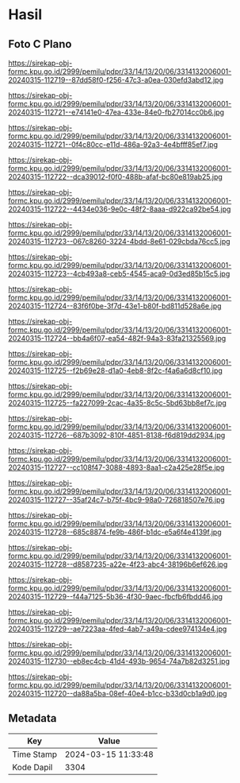 # Hasil

## Foto C Plano

https://sirekap-obj-formc.kpu.go.id/2999/pemilu/pdpr/33/14/13/20/06/3314132006001-20240315-112719--87dd58f0-f256-47c3-a0ea-030efd3abd12.jpg

https://sirekap-obj-formc.kpu.go.id/2999/pemilu/pdpr/33/14/13/20/06/3314132006001-20240315-112721--e74141e0-47ea-433e-84e0-fb27014cc0b6.jpg

https://sirekap-obj-formc.kpu.go.id/2999/pemilu/pdpr/33/14/13/20/06/3314132006001-20240315-112721--0f4c80cc-e11d-486a-92a3-4e4bfff85ef7.jpg

https://sirekap-obj-formc.kpu.go.id/2999/pemilu/pdpr/33/14/13/20/06/3314132006001-20240315-112722--dca39012-f0f0-488b-afaf-bc80e819ab25.jpg

https://sirekap-obj-formc.kpu.go.id/2999/pemilu/pdpr/33/14/13/20/06/3314132006001-20240315-112722--4434e036-9e0c-48f2-8aaa-d922ca92be54.jpg

https://sirekap-obj-formc.kpu.go.id/2999/pemilu/pdpr/33/14/13/20/06/3314132006001-20240315-112723--067c8260-3224-4bdd-8e61-029cbda76cc5.jpg

https://sirekap-obj-formc.kpu.go.id/2999/pemilu/pdpr/33/14/13/20/06/3314132006001-20240315-112723--4cb493a8-ceb5-4545-aca9-0d3ed85b15c5.jpg

https://sirekap-obj-formc.kpu.go.id/2999/pemilu/pdpr/33/14/13/20/06/3314132006001-20240315-112724--83f6f0be-3f7d-43e1-b80f-bd811d528a6e.jpg

https://sirekap-obj-formc.kpu.go.id/2999/pemilu/pdpr/33/14/13/20/06/3314132006001-20240315-112724--bb4a6f07-ea54-482f-94a3-83fa21325569.jpg

https://sirekap-obj-formc.kpu.go.id/2999/pemilu/pdpr/33/14/13/20/06/3314132006001-20240315-112725--f2b69e28-d1a0-4eb8-8f2c-f4a6a6d8cf10.jpg

https://sirekap-obj-formc.kpu.go.id/2999/pemilu/pdpr/33/14/13/20/06/3314132006001-20240315-112725--fa227099-2cac-4a35-8c5c-5bd63bb8ef7c.jpg

https://sirekap-obj-formc.kpu.go.id/2999/pemilu/pdpr/33/14/13/20/06/3314132006001-20240315-112726--687b3092-810f-4851-8138-f6d819dd2934.jpg

https://sirekap-obj-formc.kpu.go.id/2999/pemilu/pdpr/33/14/13/20/06/3314132006001-20240315-112727--cc108f47-3088-4893-8aa1-c2a425e28f5e.jpg

https://sirekap-obj-formc.kpu.go.id/2999/pemilu/pdpr/33/14/13/20/06/3314132006001-20240315-112727--35af24c7-b75f-4bc9-98a0-726818507e76.jpg

https://sirekap-obj-formc.kpu.go.id/2999/pemilu/pdpr/33/14/13/20/06/3314132006001-20240315-112728--685c8874-fe9b-486f-b1dc-e5a6f4e4139f.jpg

https://sirekap-obj-formc.kpu.go.id/2999/pemilu/pdpr/33/14/13/20/06/3314132006001-20240315-112728--d8587235-a22e-4f23-abc4-38196b6ef626.jpg

https://sirekap-obj-formc.kpu.go.id/2999/pemilu/pdpr/33/14/13/20/06/3314132006001-20240315-112729--f44a7125-5b36-4f30-9aec-fbcfb6fbdd46.jpg

https://sirekap-obj-formc.kpu.go.id/2999/pemilu/pdpr/33/14/13/20/06/3314132006001-20240315-112729--ae7223aa-4fed-4ab7-a49a-cdee974134e4.jpg

https://sirekap-obj-formc.kpu.go.id/2999/pemilu/pdpr/33/14/13/20/06/3314132006001-20240315-112730--eb8ec4cb-41d4-493b-9654-74a7b82d3251.jpg

https://sirekap-obj-formc.kpu.go.id/2999/pemilu/pdpr/33/14/13/20/06/3314132006001-20240315-112720--da88a5ba-08ef-40e4-b1cc-b33d0cb1a9d0.jpg


## Metadata

| Key        | Value               |
| ---------- | ------------------- |
| Time Stamp | 2024-03-15 11:33:48 |
| Kode Dapil | 3304                |



